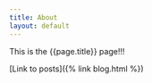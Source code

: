 ```yaml
---
title: About
layout: default
---
```


This is the {{page.title}} page!!!

[Link to posts]({% link blog.html %})